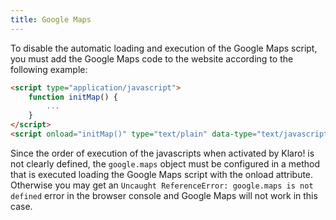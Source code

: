 ```yaml
---
title: Google Maps 
---
```


To disable the automatic loading and execution of the Google Maps script, you
must add the Google Maps code to the website according to the following example:

```html
<script type="application/javascript">
    function initMap() {
        ...
    }
</script>
<script onload="initMap()" type="text/plain" data-type="text/javascript" data-name="googlemaps" data-src="https://maps.google.com/maps/api/js?key=xxxxxxx"></script>
```

Since the order of execution of the javascripts when activated by Klaro! is not
clearly defined, the `google.maps` object must be configured in a method that is
executed loading the Google Maps script with the onload attribute. Otherwise you
may get an `Uncaught ReferenceError: google.maps is not defined` error in
the browser console and Google Maps will not work in this case.
